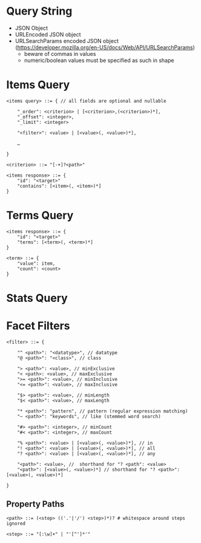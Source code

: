 # Query String

- JSON Object
- URLEncoded JSON object
- URLSearchParams encoded JSON object (https://developer.mozilla.org/en-US/docs/Web/API/URLSearchParams)
    - beware of commas in values
    - numeric/boolean values must be specified as such in shape
    
# Items Query

    <items query> ::= { // all fields are optional and nullable
    
        "_order": <criterion> | [<criterion>,(<criterion>)*],
        "_offset": <integer>,
        "_limit": <integer>
        
        "<filter>": <value> | [<value>(, <value>)*],
        
        …
        
    }

    <criterion> ::= "[-+]?<path>"

    <items response> ::= {
        "id": "<target>"
        "contains": [<item>(, <item>)*]
    }
    
    
# Terms Query

    <items response> ::= {
        "id": "<target>"
        "terms": [<term>(, <term>)*]
    }
    
    <term> ::= {
        "value": item,
        "count": <count>
    }

# Stats Query
 
 
# Facet Filters

```
<filter> ::= {

    "^ <path>": "<datatype>", // datatype
    "@ <path>": "<class>", // class
    
    "> <path>": <value>, // minExclusive
    "< <path>: <value>, // maxExclusive
    ">= <path>": <value>, // minInclusive
    "<= <path>": <value>, // maxInclusive
    
    "$> <path>": <value>, // minLength
    "$< <path>": <value>, // maxLength
    
    "* <path>": "pattern", // pattern (regular expression matching)
    "~ <path>": "keywords", // like (stemmed word search)
    
    "#> <path>": <integer>, // minCount
    "#< <path>": <integer>, // maxCount
    
    "% <path>": <value> | [<value>(, <value>)*], // in
    "! <path>": <value> | [<value>(, <value>)*], // all
    "? <path>": <value> | [<value>(, <value>)*], // any
        
    "<path>": <value>, //  shorthand for "? <path": <value>
    "<path>": [<value>(, <value>)*] // shorthand for "? <path>": [<value>(, <value>)*]
    
}
```

## Property Paths

```
<path> ::= (<step> (('.'|'/') <step>)*)? # whitespace around steps ignored

<step> ::= "[:\w]+" | "'[^']*'"
```
